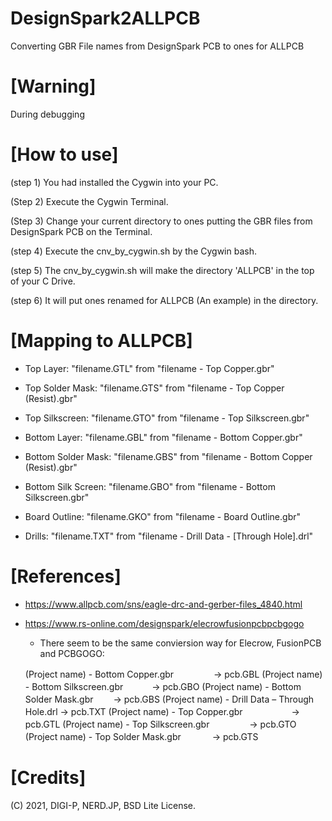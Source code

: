 # DesignSpark2ALLPCB
Converting GBR File names from DesignSpark PCB to ones for ALLPCB


# [Warning] 

During debugging


# [How to use]

(step 1) You had installed the Cygwin into your PC.

(Step 2) Execute the Cygwin Terminal.

(Step 3) Change your current directory to ones putting the GBR files from DesignSpark PCB on the Terminal.

(step 4) Execute the cnv_by_cygwin.sh by the Cygwin bash.

(step 5) The cnv_by_cygwin.sh will make the directory 'ALLPCB' in the top of your C Drive.

(step 6) It will put ones renamed for ALLPCB (An example) in the directory.



# [Mapping to ALLPCB]

- Top Layer: "filename.GTL" from "filename - Top Copper.gbr"

- Top Solder Mask: "filename.GTS" from "filename - Top Copper (Resist).gbr"

- Top Silkscreen: "filename.GTO" from "filename - Top Silkscreen.gbr"

- Bottom Layer: "filename.GBL" from "filename - Bottom Copper.gbr"

- Bottom Solder Mask: "filename.GBS" from "filename - Bottom Copper (Resist).gbr"

- Bottom Silk Screen: "filename.GBO" from "filename - Bottom Silkscreen.gbr"

- Board Outline: "filename.GKO" from "filename - Board Outline.gbr"

- Drills: "filename.TXT" from "filename - Drill Data - [Through Hole].drl"



# [References]

* https://www.allpcb.com/sns/eagle-drc-and-gerber-files_4840.html
* https://www.rs-online.com/designspark/elecrowfusionpcbpcbgogo

  * There seem to be the same conviersion way for Elecrow, FusionPCB and PCBGOGO: 

   (Project name) - Bottom Copper.gbr 　　　　 -> pcb.GBL
   (Project name) - Bottom Silkscreen.gbr 　　　-> pcb.GBO
   (Project name) - Bottom Solder Mask.gbr 　　-> pcb.GBS
   (Project name) - Drill Data – Through Hole.drl  -> pcb.TXT
   (Project name) - Top Copper.gbr 　　　　　   -> pcb.GTL
   (Project name) - Top Silkscreen.gbr 　　　　  -> pcb.GTO
   (Project name) - Top Solder Mask.gbr 　　　  -> pcb.GTS


# [Credits]
(C) 2021, DIGI-P, NERD.JP, BSD Lite License.
